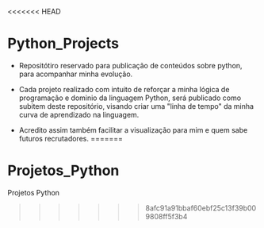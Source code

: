 <<<<<<< HEAD
# Python_Projects

* Repositótiro reservado para publicação de conteúdos sobre python, para acompanhar minha evolução.

* Cada projeto realizado com intuito de reforçar a minha lógica de programação e dominio da linguagem Python, será publicado como subitem deste repositório, visando criar uma "linha de tempo" da minha curva de aprendizado na linguagem. 

* Acredito assim também facilitar a visualização para mim e quem sabe futuros recrutadores.
=======
# Projetos_Python
Projetos Python
>>>>>>> 8afc91a91bbaf60ebf25c13f39b009808ff5f3b4
